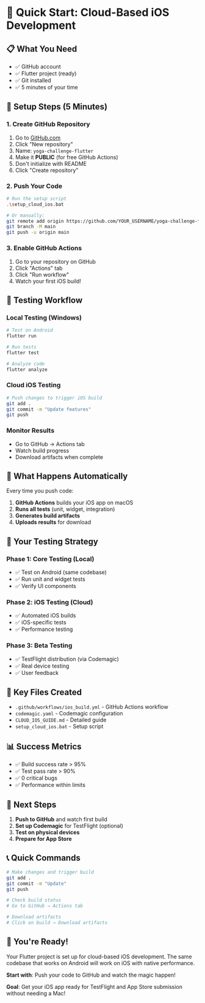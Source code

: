 # 🚀 Quick Start: Cloud-Based iOS Development

## 📋 What You Need

- ✅ GitHub account
- ✅ Flutter project (ready)
- ✅ Git installed
- ✅ 5 minutes of your time

## 🔧 Setup Steps (5 Minutes)

### 1. Create GitHub Repository
1. Go to [GitHub.com](https://github.com)
2. Click "New repository"
3. Name: `yoga-challenge-flutter`
4. Make it **PUBLIC** (for free GitHub Actions)
5. Don't initialize with README
6. Click "Create repository"

### 2. Push Your Code
```bash
# Run the setup script
.\setup_cloud_ios.bat

# Or manually:
git remote add origin https://github.com/YOUR_USERNAME/yoga-challenge-flutter.git
git branch -M main
git push -u origin main
```

### 3. Enable GitHub Actions
1. Go to your repository on GitHub
2. Click "Actions" tab
3. Click "Run workflow"
4. Watch your first iOS build!

## 🧪 Testing Workflow

### Local Testing (Windows)
```bash
# Test on Android
flutter run

# Run tests
flutter test

# Analyze code
flutter analyze
```

### Cloud iOS Testing
```bash
# Push changes to trigger iOS build
git add .
git commit -m "Update features"
git push
```

### Monitor Results
- Go to GitHub → Actions tab
- Watch build progress
- Download artifacts when complete

## 📱 What Happens Automatically

Every time you push code:

1. **GitHub Actions** builds your iOS app on macOS
2. **Runs all tests** (unit, widget, integration)
3. **Generates build artifacts**
4. **Uploads results** for download

## 🎯 Your Testing Strategy

### Phase 1: Core Testing (Local)
- ✅ Test on Android (same codebase)
- ✅ Run unit and widget tests
- ✅ Verify UI components

### Phase 2: iOS Testing (Cloud)
- ✅ Automated iOS builds
- ✅ iOS-specific tests
- ✅ Performance testing

### Phase 3: Beta Testing
- ✅ TestFlight distribution (via Codemagic)
- ✅ Real device testing
- ✅ User feedback

## 🔧 Key Files Created

- `.github/workflows/ios_build.yml` - GitHub Actions workflow
- `codemagic.yaml` - Codemagic configuration
- `CLOUD_IOS_GUIDE.md` - Detailed guide
- `setup_cloud_ios.bat` - Setup script

## 📊 Success Metrics

- ✅ Build success rate > 95%
- ✅ Test pass rate > 90%
- ✅ 0 critical bugs
- ✅ Performance within limits

## 🚀 Next Steps

1. **Push to GitHub** and watch first build
2. **Set up Codemagic** for TestFlight (optional)
3. **Test on physical devices**
4. **Prepare for App Store**

## 📞 Quick Commands

```bash
# Make changes and trigger build
git add .
git commit -m "Update"
git push

# Check build status
# Go to GitHub → Actions tab

# Download artifacts
# Click on build → Download artifacts
```

## 🎉 You're Ready!

Your Flutter project is set up for cloud-based iOS development. The same codebase that works on Android will work on iOS with native performance.

**Start with**: Push your code to GitHub and watch the magic happen!

**Goal**: Get your iOS app ready for TestFlight and App Store submission without needing a Mac!



